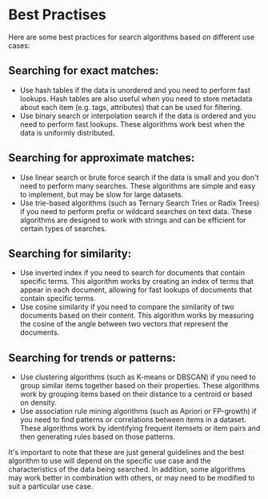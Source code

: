 # Best Practises

Here are some best practices for search algorithms based on different use cases:

## Searching for exact matches:

 - Use hash tables if the data is unordered and you need to perform fast lookups. Hash tables are also useful when you need to store metadata about each item (e.g. tags, attributes) that can be used for filtering.
 - Use binary search or interpolation search if the data is ordered and you need to perform fast lookups. These algorithms work best when the data is uniformly distributed.

## Searching for approximate matches:

 - Use linear search or brute force search if the data is small and you don't need to perform many searches. These algorithms are simple and easy to implement, but may be slow for large datasets.
 - Use trie-based algorithms (such as Ternary Search Tries or Radix Trees) if you need to perform prefix or wildcard searches on text data. These algorithms are designed to work with strings and can be efficient for certain types of searches.

## Searching for similarity:

 - Use inverted index if you need to search for documents that contain specific terms. This algorithm works by creating an index of terms that appear in each document, allowing for fast lookups of documents that contain specific terms.
 - Use cosine similarity if you need to compare the similarity of two documents based on their content. This algorithm works by measuring the cosine of the angle between two vectors that represent the documents.

## Searching for trends or patterns:

 - Use clustering algorithms (such as K-means or DBSCAN) if you need to group similar items together based on their properties. These algorithms work by grouping items based on their distance to a centroid or based on density.
 - Use association rule mining algorithms (such as Apriori or FP-growth) if you need to find patterns or correlations between items in a dataset. These algorithms work by identifying frequent itemsets or item pairs and then generating rules based on those patterns.

It's important to note that these are just general guidelines and the best algorithm to use will depend on the specific use case and the characteristics of the data being searched. In addition, some algorithms may work better in combination with others, or may need to be modified to suit a particular use case.
